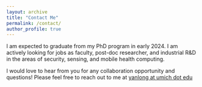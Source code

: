 ```yaml
---
layout: archive
title: "Contact Me"
permalink: /contact/
author_profile: true
---
```



I am expected to graduate from my PhD program in early 2024. I am actively looking for jobs as faculty, post-doc researcher, and industrial R&D in the areas of security, sensing, and mobile health computing. 

I would love to hear from you for any collaboration opportunity and questions! Please feel free to reach out to me at <a href = "mailto: yanlong@umich.edu">yanlong at umich dot edu</a>